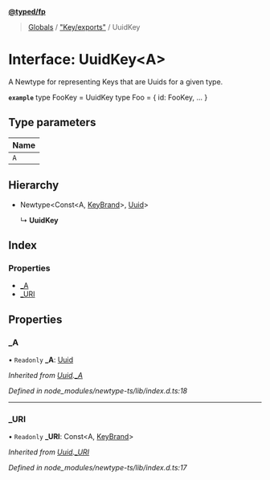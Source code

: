 **[@typed/fp](../README.md)**

> [Globals](../globals.md) / ["Key/exports"](../modules/_key_exports_.md) / UuidKey

# Interface: UuidKey\<A>

A Newtype for representing Keys that are Uuids for a given type.

**`example`** 
type FooKey = UuidKey<Foo>
type Foo = { id: FooKey, ... }

## Type parameters

Name |
------ |
`A` |

## Hierarchy

* Newtype\<Const\<A, [KeyBrand](../modules/_key_exports_.md#keybrand)>, [Uuid](../modules/_uuid_common_.uuid.md)>

  ↳ **UuidKey**

## Index

### Properties

* [\_A](_key_exports_.uuidkey.md#_a)
* [\_URI](_key_exports_.uuidkey.md#_uri)

## Properties

### \_A

• `Readonly` **\_A**: [Uuid](../modules/_uuid_common_.uuid.md)

*Inherited from [Uuid](../modules/_uuid_common_.uuid.md).[_A](../modules/_uuid_common_.uuid.md#_a)*

*Defined in node_modules/newtype-ts/lib/index.d.ts:18*

___

### \_URI

• `Readonly` **\_URI**: Const\<A, [KeyBrand](../modules/_key_exports_.md#keybrand)>

*Inherited from [Uuid](../modules/_uuid_common_.uuid.md).[_URI](../modules/_uuid_common_.uuid.md#_uri)*

*Defined in node_modules/newtype-ts/lib/index.d.ts:17*
